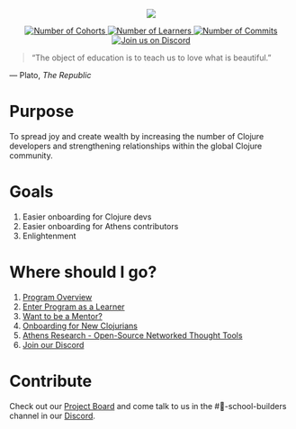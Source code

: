<p align="center">
  <img src="https://upload.wikimedia.org/wikipedia/commons/thumb/5/5d/Clojure_logo.svg/256px-Clojure_logo.png">
</p>

<p align="center">
  <a href="https://github.com/athensresearch/ClojureFam/blob/master/doc/clojurefam-rosters.md">  
      <img src="https://img.shields.io/badge/cohorts-5-green" alt="Number of Cohorts">
  </a>
  <a href="https://github.com/athensresearch/ClojureFam/blob/master/doc/clojurefam-rosters.md">
      <img src="https://img.shields.io/github/issues-raw/athensresearch/clojurefam/learner?label=learners" alt="Number of Learners">
  </a>
  <a href="https://github.com/athensresearch/ClojureFam/blob/master/doc/learner-commits.md">
      <img src="https://img.shields.io/badge/commits-3-yellow" alt="Number of Commits">
  </a>
  <a href="https://discord.gg/5jVXv5A">
      <img src="https://img.shields.io/badge/join%20us%20-%20on%20Discord-blue" alt="Join us on Discord">
  </a>

> “The object of education is to teach us to love what is beautiful.”

— Plato, *The Republic*

# Purpose
To spread joy and create wealth by increasing the number of Clojure developers and strengthening relationships within the global Clojure community.

# Goals
1. Easier onboarding for Clojure devs
1. Easier onboarding for Athens contributors
1. Enlightenment

# Where should I go?
1. [Program Overview](https://github.com/athensresearch/ClojureFam/blob/master/clojurefam-overview.md)
1. [Enter Program as a Learner](https://github.com/athensresearch/ClojureFam/blob/master/clojurefam-overview.md#join-clojurefam-as-a-learner)
1. [Want to be a Mentor?](https://github.com/athensresearch/ClojureFam/blob/master/clojurefam-overview.md#why-to-contribute-as-a-mentor)
1. [Onboarding for New Clojurians](https://www.notion.so/Onboarding-for-New-Clojurians-b34b38f30902448cae68afffa02425c1)
1. [Athens Research - Open-Source Networked Thought Tools](https://github.com/athensresearch/athens)
1. [Join our Discord](https://discord.gg/5jVXv5A)

# Contribute

Check out our [Project Board](https://github.com/athensresearch/ClojureFam/projects/1) and come talk to us in the #🏫-school-builders channel in our [Discord](https://discord.gg/5jVXv5A).
